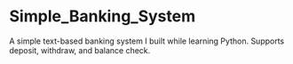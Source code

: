 # Simple_Banking_System
A simple text-based banking system I built while learning Python. Supports deposit, withdraw, and balance check.
